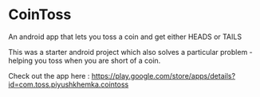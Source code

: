 # CoinToss

An android app that lets you toss a coin and get either HEADS or TAILS

This was a starter android project which also solves a particular problem - helping you toss when you are short of a coin.

Check out the app here : https://play.google.com/store/apps/details?id=com.toss.piyushkhemka.cointoss
